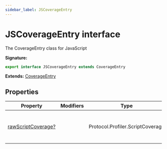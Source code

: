 ```yaml
---
sidebar_label: JSCoverageEntry
---
```


# JSCoverageEntry interface

The CoverageEntry class for JavaScript

**Signature:**

```typescript
export interface JSCoverageEntry extends CoverageEntry
```

**Extends:** [CoverageEntry](./puppeteer.coverageentry.md)

## Properties

| Property                                                               | Modifiers | Type                             | Description                                     |
| ---------------------------------------------------------------------- | --------- | -------------------------------- | ----------------------------------------------- |
| [rawScriptCoverage?](./puppeteer.jscoverageentry.rawscriptcoverage.md) |           | Protocol.Profiler.ScriptCoverage | <i>(Optional)</i> Raw V8 script coverage entry. |
